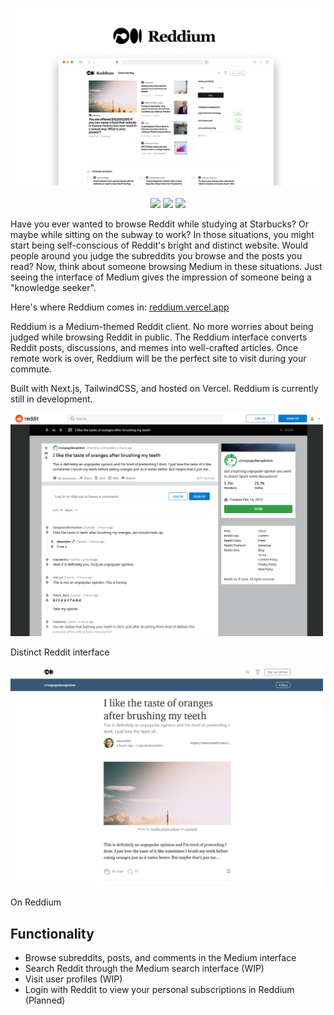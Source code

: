 <h3 align="center"><img src="./public/reddium-mockup.png" width="600px" style="border-radius: 5px" alt="Whisperify"></h3>

<p align="center">
  <a href="https://reddium.vercel.app" target="_blank" rel="noopener noreferrer"><img src="https://img.shields.io/badge/visit-reddium.vercel.app-35586C.svg"></a>
  <a href="https://github.com/eightants/reddium/releases/latest"><img src="https://img.shields.io/github/release/eightants/reddium/all.svg?colorB=38a275?label=version"></a>
  <a href="https://ko-fi.com/eightants" target="_blank" rel="noopener noreferrer"><img src="https://img.shields.io/badge/buy_me_a-coffee-ff69b4.svg"></a>
</p>

Have you ever wanted to browse Reddit while studying at Starbucks? Or maybe while sitting on the subway to work? In those situations, you might start being self-conscious of Reddit's bright and distinct website. Would people around you judge the subreddits you browse and the posts you read? Now, think about someone browsing Medium in these situations. Just seeing the interface of Medium gives the impression of someone being a "knowledge seeker".

Here's where Reddium comes in: [reddium.vercel.app](https://reddium.vercel.app)

Reddium is a Medium-themed Reddit client. No more worries about being judged while browsing Reddit in public. The Reddium interface converts Reddit posts, discussions, and memes into well-crafted articles. Once remote work is over, Reddium will be the perfect site to visit during your commute.

Built with Next.js, TailwindCSS, and hosted on Vercel. Reddium is currently still in development.

<img src="./public/reddit-post.png" width="500px"/>

Distinct Reddit interface

<img src="./public/reddium-post.png" width="500px"/>

On Reddium


## Functionality

- Browse subreddits, posts, and comments in the Medium interface
- Search Reddit through the Medium search interface (WIP)
- Visit user profiles (WIP)
- Login with Reddit to view your personal subscriptions in Reddium (Planned)

